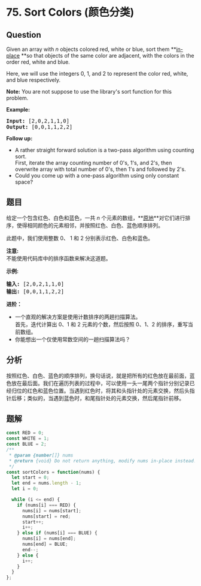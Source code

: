 # 75. Sort Colors (颜色分类)

## Question

Given an array with _n_ objects colored red, white or blue, sort them **[in-place](https://en.wikipedia.org/wiki/In-place_algorithm) **so that objects of the same color are adjacent, with the colors in the order red, white and blue.

Here, we will use the integers 0, 1, and 2 to represent the color red, white, and blue respectively.

**Note:** You are not suppose to use the library's sort function for this problem.

**Example:**

<pre><strong>Input:</strong> [2,0,2,1,1,0]
<strong>Output:</strong> [0,0,1,1,2,2]</pre>

**Follow up:**

-   A rather straight forward solution is a two-pass algorithm using counting sort.  
    First, iterate the array counting number of 0's, 1's, and 2's, then overwrite array with total number of 0's, then 1's and followed by 2's.
-   Could you come up with a one-pass algorithm using only constant space?

## 题目

给定一个包含红色、白色和蓝色，一共 _n_ 个元素的数组，**[原地](https://baike.baidu.com/item/%E5%8E%9F%E5%9C%B0%E7%AE%97%E6%B3%95)**对它们进行排序，使得相同颜色的元素相邻，并按照红色、白色、蓝色顺序排列。

此题中，我们使用整数 0、 1 和 2 分别表示红色、白色和蓝色。

**注意:**  
不能使用代码库中的排序函数来解决这道题。

**示例:**

<pre><strong>输入:</strong> [2,0,2,1,1,0]
<strong>输出:</strong> [0,0,1,1,2,2]</pre>

**进阶：**

-   一个直观的解决方案是使用计数排序的两趟扫描算法。  
    首先，迭代计算出 0、1 和 2 元素的个数，然后按照 0、1、2 的排序，重写当前数组。
-   你能想出一个仅使用常数空间的一趟扫描算法吗？

## 分析

按照红色、白色、蓝色的顺序排列，换句话说，就是把所有的红色放在最前面，蓝色放在最后面。我们在遍历列表的过程中，可以使用一头一尾两个指针分别记录已经归位的红色和蓝色位置。当遇到红色时，将其和头指针处的元素交换，然后头指针后移；类似的，当遇到蓝色时，和尾指针处的元素交换，然后尾指针前移。

## 题解

```javascript
const RED = 0;
const WHITE = 1;
const BLUE = 2;
/**
 * @param {number[]} nums
 * @return {void} Do not return anything, modify nums in-place instead.
 */
const sortColors = function(nums) {
  let start = 0;
  let end = nums.length - 1;
  let i = 0;

  while (i <= end) {
    if (nums[i] === RED) {
      nums[i] = nums[start];
      nums[start] = red;
      start++;
      i++;
    } else if (nums[i] === BLUE) {
      nums[i] = nums[end];
      nums[end] = BLUE;
      end--;
    } else {
      i++;
    }
  }
};
```
